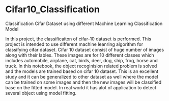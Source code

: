 # Cifar10_Classification
Classification Cifar Dataset using different Machine Learning Classification Model

In this project, the classificaiton of cifar-10 dataset is performed. This project is intended to use different machine leanring algorithm for classifying cifar dataset. Cifar 10 dataset consist of huge number of images along with their lables. These images are for 10 different classes which includes automobile, airplane, cat, birds, deer, dog, ship, frog, horse and truck. In this notebook, the object recoginision related problem is solved and the models are trained based on cifar 10 dataset. This is an excellent study and it can be generalized to other dataset as well where the model can be trained on some images and then the new images will be classified base on the fitted model. In real world it has alot of application to detect several object using model fitting.
